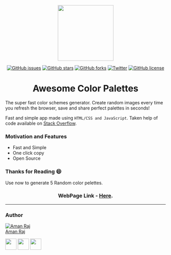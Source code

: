 <p align="center"><img src="https://image.flaticon.com/icons/png/512/2115/2115639.png" width="175"></p>
<p align="center">
  <a href="https://github.com/AmanRaj1608/Random-colour-palettes/issues"><img alt="GitHub issues" src="https://img.shields.io/github/issues/AmanRaj1608/Random-colour-palettes"></a>
  <a href="https://github.com/AmanRaj1608/Random-colour-palettes/stargazers"><img alt="GitHub stars" src="https://img.shields.io/github/stars/AmanRaj1608/Random-colour-palettes"></a>
  <a href="https://github.com/AmanRaj1608/Random-colour-palettes/network"><img alt="GitHub forks" src="https://img.shields.io/github/forks/AmanRaj1608/Random-colour-palettes"></a>
  <a href="https://twitter.com/intent/tweet?text=Wow:&url=https%3A%2F%2Fgithub.com%2FAmanRaj1608%2FRandom-colour-palettes"><img alt="Twitter" src="https://img.shields.io/twitter/url?style=social&url=https%3A%2F%2Ftwitter.com%2FAmanRaj1608"></a>
  <a href="https://github.com/AmanRaj1608/Random-colour-palettes"><img alt="GitHub license" src="https://img.shields.io/github/license/AmanRaj1608/Random-colour-palettes"></a>
</p>

<h1 align="center">Awesome Color Palettes</h1>

The super fast color schemes generator. 
Create random images every time you refresh the browser, save and share perfect palettes in seconds!


Fast and simple app made using ```HTML/CSS and JavaScript```. Taken help of code available on [Stack Overflow](https://stackoverflow.com/a/41491220/10997917).

### Motivation and Features

- Fast and Simple 
- One click copy 
- Open Source 

### Thanks for Reading 😄

Use now to generate 5 Random color pelettes.

<h3 align="center">WebPage Link - <a href="https://amanraj1608.github.io/Random-colour-palettes/">Here</a>.</h3>

---



### Author

[![Aman Raj](https://avatars2.githubusercontent.com/u/42104907?s=130&v=4)](https://jaredallard.me/) 
<br>
[Aman Raj](https://github.com/amanraj1608)

[<img src="https://image.flaticon.com/icons/svg/174/174857.svg" width="35" padding="30">](https://linkedin.com/in/amanraj1608)
[<img src="https://image.flaticon.com/icons/svg/174/174855.svg" width="35" padding="30">](https://www.instagram.com/amanraj1608/)
[<img src="https://image.flaticon.com/icons/svg/733/733579.svg" width="35" padding="30">](https://twitter.com/amanraj1608)


